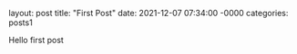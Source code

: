 layout: post
title: "First Post"
date: 2021-12-07 07:34:00 -0000
categories: posts1

Hello first post
